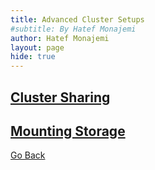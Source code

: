 ```yaml
---
title: Advanced Cluster Setups
#subtitle: By Hatef Monajemi
author: Hatef Monajemi
layout: page
hide: true
---
```


## [Cluster Sharing](./sharing-cluster)
## [Mounting Storage](./)

[Go Back](elasticluster-clusterjob-model#part-2-create-your-cluster-using-elasticluster)

